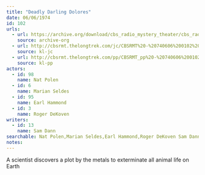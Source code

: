 ```yaml
---
title: "Deadly Darling Dolores"
date: 06/06/1974
id: 102
urls: 
  - url: https://archive.org/download/cbs_radio_mystery_theater/cbs_radio_mystery_theater-0101-0150.zip/cbs_radio_mystery_theater-0101-0150%2Fcbsrmt_0102_deadly_darling_delores.mp3
    source: archive-org
  - url: http://cbsrmt.thelongtrek.com/jc/CBSRMT%20-%20740606%200102%20Darling,%20Deadly%20Delores%20vbr%20df%20buzz_jc.mp3
    source: kl-jc
  - url: http://cbsrmt.thelongtrek.com/pp/CBSRMT_pp%20-%20740606%200102%20Darling%20Deadly%20Dolores.mp3
    source: kl-pp
actors:  
  - id: 98
    name: Nat Polen  
  - id: 6
    name: Marian Seldes  
  - id: 95
    name: Earl Hammond  
  - id: 3
    name: Roger DeKoven
writers:  
  - id: 13
    name: Sam Dann
searchable: Nat Polen,Marian Seldes,Earl Hammond,Roger DeKoven Sam Dann
notes:  
---
```

A scientist discovers a plot by the metals to exterminate all animal life on Earth